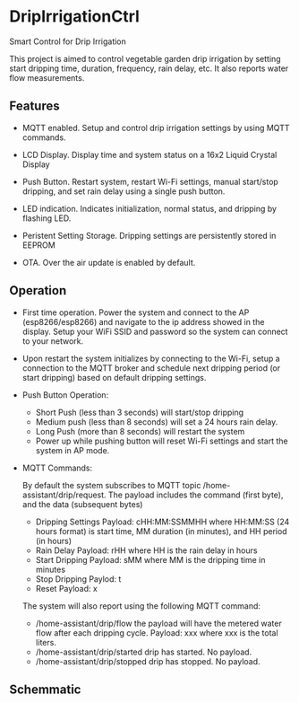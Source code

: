 
# DripIrrigationCtrl

Smart Control for Drip Irrigation

This project is aimed to control vegetable garden drip irrigation by setting start dripping time, duration, frequency, rain delay, etc. It also reports water flow measurements.

## Features

* MQTT enabled. Setup and control drip irrigation settings by using MQTT commands.

* LCD Display. Display time and system status on a 16x2 Liquid Crystal Display

* Push Button. Restart system, restart Wi-Fi settings, manual start/stop dripping, and set rain delay using a single push button.

* LED indication. Indicates initialization, normal status, and dripping by flashing LED.

* Peristent Setting Storage. Dripping settings are persistently stored in EEPROM

* OTA. Over the air update is enabled by default.

## Operation

* First time operation. Power the system and connect to the AP (esp8266/esp8266) and navigate to the ip address showed in the display. Setup your WiFi SSID and password so the system can connect to your network.

* Upon restart the system initializes by connecting to the Wi-Fi, setup a connection to the MQTT broker and schedule next dripping period (or start dripping) based on default dripping settings.

* Push Button Operation:

  * Short Push (less than 3 seconds) will start/stop dripping
  * Medium push (less than 8 seconds) will set a 24 hours rain delay.
  * Long Push (more than 8 seconds) will restart the system
  * Power up while pushing button will reset Wi-Fi settings and start the system in AP mode.

* MQTT Commands:

  By default the system subscribes to MQTT topic /home-assistant/drip/request. The payload includes the command (first byte), and the data (subsequent bytes)
  * Dripping Settings Payload: cHH:MM:SSMMHH where HH:MM:SS (24 hours format) is start time, MM duration (in minutes), and HH period (in hours)
  * Rain Delay Payload: rHH where HH is the rain delay in hours
  * Start Dripping Payload: sMM where MM is the dripping time in minutes
  * Stop Dripping Paylod:  t
  * Reset Payload: x
  
  The system will also report using the following MQTT command:

  * /home-assistant/drip/flow the payload will have the metered water flow after each dripping cycle. Payload: xxx where xxx is the total liters.
  * /home-assistant/drip/started drip has started. No payload.
  * /home-assistant/drip/stopped drip has stopped. No payload.

## Schemmatic
